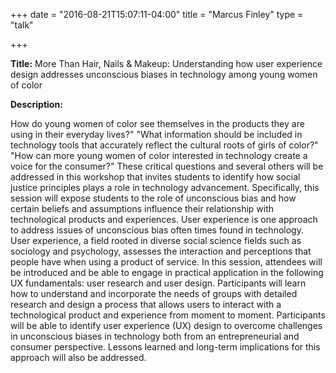 +++
date = "2016-08-21T15:07:11-04:00"
title = "Marcus Finley"
type = "talk"

+++

<div class="span-15  ">
  <div class="span-15  last ">
  <p><strong>Title:</strong>
More Than Hair, Nails &amp; Makeup:  Understanding how user experience design addresses unconscious biases in technology among young women of color
</p>

<p><strong>Description:</strong></p>

<p>
How do young women of color see themselves in the products they are using in their everyday lives?" "What information should be included in technology tools that accurately reflect the cultural roots of girls of color?" "How can more young women of color interested in technology create a voice for the consumer?"  These critical questions and several others will be addressed in this workshop that invites students to identify how social justice principles plays a role in technology advancement.  Specifically, this session will expose students to the role of unconscious bias and how certain beliefs and assumptions influence their relationship with technological products and experiences. User experience is one approach to address issues of unconscious bias often times found in technology.  User experience, a field rooted in diverse social science fields such as sociology and psychology, assesses the interaction and perceptions that people have when using a product of service.  In this session, attendees will be introduced and be able to engage in practical application in the following UX fundamentals: user research and user design.  Participants will learn how to understand and incorporate the needs of groups with detailed research and design a process that allows users to interact with a technological product and experience from moment to moment. Participants will be able to identify user experience (UX) design to overcome challenges in unconscious biases in technology both from an entrepreneurial and consumer perspective.  Lessons learned and long-term implications for this approach will also be addressed. 

</p>
<p>

  </div>
</div>

